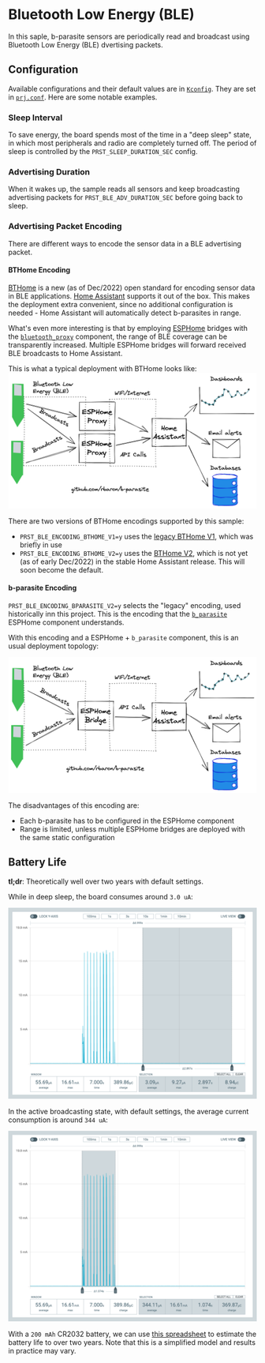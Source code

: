 # Bluetooth Low Energy (BLE)
In this saple, b-parasite sensors are periodically read and broadcast using Bluetooth Low Energy (BLE) dvertising packets.

## Configuration
Available configurations and their default values are in [`Kconfig`](./Kconfig). They are set in [`prj.conf`](./prj.conf). Here are some notable examples.

### Sleep Interval
To save energy, the board spends most of the time in a "deep sleep" state, in which most peripherals and radio are completely turned off. The period of sleep is controlled by the `PRST_SLEEP_DURATION_SEC` config.

### Advertising Duration
When it wakes up, the sample reads all sensors and keep broadcasting advertising packets for `PRST_BLE_ADV_DURATION_SEC` before going back to sleep.

### Advertising Packet Encoding
There are different ways to encode the sensor data in a BLE advertising packet.

#### BTHome Encoding
[BTHome](https://bthome.io) is a new (as of Dec/2022) open standard for encoding sensor data in BLE applications. [Home Assistant](https://www.home-assistant.io/integrations/bthome/) supports it out of the box. This makes the deployment extra convenient, since no additional configuration is needed - Home Assistant will automatically detect b-parasites in range.

What's even more interesting is that by employing [ESPHome](https://esphome.io/) bridges with the [`bluetooth_proxy`](https://esphome.io/components/bluetooth_proxy.html) component, the range of BLE coverage can be transparently increased. Multiple ESPHome bridges will forward received BLE broadcasts to Home Assistant.

This is what a typical deployment with BTHome looks like:
![Topology with BTHome + Home Assistant](./media/drawings/ble-bthome-encoding.png)

There are two versions of BTHome encodings supported by this sample:
* `PRST_BLE_ENCODING_BTHOME_V1=y` uses the [legacy BTHome V1](https://bthome.io/v1/), which was briefly in use
* `PRST_BLE_ENCODING_BTHOME_V2=y` uses the [BTHome V2](https://bthome.io/format/), which is not yet (as of early Dec/2022) in the stable Home Assistant release. This will soon become the default.

#### b-parasite Encoding
`PRST_BLE_ENCODING_BPARASITE_V2=y` selects the "legacy" encoding, used historically inn this project. This is the encoding that the [`b_parasite`](https://esphome.io/components/sensor/b_parasite.html) ESPHome component understands.

With this encoding and a ESPHome + `b_parasite` component, this is an usual deployment topology:

![Topology with Legacy encoding + Home Assistant](./media/drawings/ble-bparasite-encoding.png)

The disadvantages of this encoding are:
- Each b-parasite has to be configured in the ESPHome component
- Range is limited, unless multiple ESPHome bridges are deployed with the same static configuration

## Battery Life
**tl;dr**: Theoretically well over two years with default settings.

While in deep sleep, the board consumes around `3.0 uA`:

![Sleep current consumption](./media/power-profile/sleep.png)

In the active broadcasting state, with default settings, the average current consumption is around `344 uA`:

![Broadcasting current consumption](./media/power-profile/broadcasting.png)

With a `200 mAh` CR2032 battery, we can use [this spreadsheet](https://docs.google.com/spreadsheets/d/157JQiX20bGkTrlbvWbWRrs_WViL3MgVZffSCWRR7uAI/edit#gid=0) to estimate the battery life to over two years. Note that this is a simplified model and results in practice may vary.